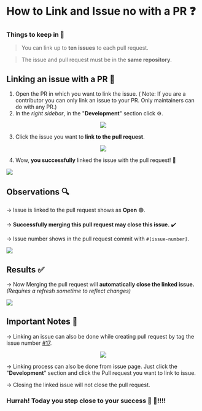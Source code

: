 # How to Link and Issue no with a PR ❓
### Things to keep in 🧠
> You can link up to **ten issues** to each pull request.

> The issue and pull request must be in the **same repository**.

## Linking an issue with a PR 🔗 
1. Open the PR in which you want to link the issue. ( Note: If you are a contributor you can only link an issue to your PR. Only maintainers can do with any PR.)
2. In the *right sidebar*, in the "**Development**" section click ⚙️.


<div align='center'>

<img src="https://user-images.githubusercontent.com/57096457/175424944-f4e98c43-d3b6-497b-911c-45bf5d3eb574.png">

</div>

3. Click the issue you want to **link to the pull request**.


<div align='center'>

<img src="https://user-images.githubusercontent.com/57096457/175425148-a4f241c6-e76e-46d7-a47c-a76fcd5b4674.png">

</div>

4. Wow, **you successfully** linked the issue with the pull request! 🎉

<img src="https://user-images.githubusercontent.com/57096457/175425160-2863d43d-ace3-41e7-bd8f-8b6e59723b42.png">

## Observations 🔍
-> Issue is linked to the pull request shows as **Open** 🟢.

-> **Successfully merging this pull request may close this issue.** ✔️

-> Issue number shows in the pull request commit with `#[issue-number]`.

<img src="https://user-images.githubusercontent.com/57096457/175428731-a243d51d-1930-40aa-90da-ba4e9e49114e.png">

## Results ✅

-> Now Merging the pull request will **automatically close the linked issue.** *(Requires a refresh sometime to reflect changes)*

<img src="https://user-images.githubusercontent.com/57096457/175428515-7d02318f-eca1-4f2b-8536-f43835eb46c4.png">

## Important Notes 🚨

-> Linking an issue can also be done while creating pull request by tag the issue number [#17](https://github.com/Pradumnasaraf/open-source-with-pradumna/issues/17).
 
<div align='center'>

<img src="https://user-images.githubusercontent.com/57096457/175431559-29cfec54-75b5-40ad-a4a5-75e545e9aaf8.png">
   
</div>

-> Linking process can also be done from issue page. Just click the "**Development**" section and click the Pull request you want to link to issue.

->  Closing the linked issue will not close the pull request.

### Hurrah! Today you step close to your success 🥳 🥳!!!!
